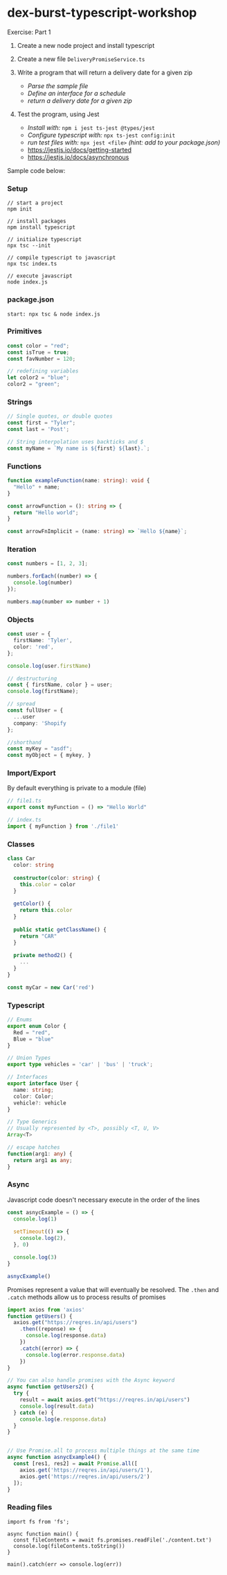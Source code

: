 # dex-burst-typescript-workshop

Exercise: Part 1

1) Create a new node project and install typescript
2) Create a new file `DeliveryPromiseService.ts`
3) Write a program that will return a delivery date for a given zip

   - _Parse the sample file_
   - _Define an interface for a schedule_
   - _return a delivery date for a given zip_

4) Test the program, using Jest
    - _Install with:_ `npm i jest ts-jest @types/jest`
    - _Configure typescript with:_ `npx ts-jest config:init`
    - _run test files with:_ `npx jest <file>` _(hint: add to your package.json)_
    - https://jestjs.io/docs/getting-started
    - https://jestjs.io/docs/asynchronous



Sample code below:

### Setup
```node
// start a project
npm init

// install packages
npm install typescript

// initialize typescript
npx tsc --init

// compile typescript to javascript
npx tsc index.ts

// execute javascript
node index.js
```

### package.json

`start: npx tsc & node index.js`

### Primitives

```ts
const color = "red";
const isTrue = true;
const favNumber = 120;

// redefining variables
let color2 = "blue";
color2 = "green";
```


### Strings
```ts
// Single quotes, or double quotes
const first = "Tyler";
const last = 'Post';

// String interpolation uses backticks and $
const myName = `My name is ${first} ${last}.`;
```

### Functions
```ts
function exampleFunction(name: string): void {
  "Hello" + name;
}

const arrowFunction = (): string => {
  return "Hello world";
}

const arrowFnImplicit = (name: string) => `Hello ${name}`;
```


### Iteration
```ts
const numbers = [1, 2, 3];

numbers.forEach((number) => {
  console.log(number)
});

numbers.map(number => number + 1)
```


### Objects
```ts
const user = {
  firstName: 'Tyler',
  color: 'red',
};

console.log(user.firstName)

// destructuring
const { firstName, color } = user;
console.log(firstName);

// spread
const fullUser = {
  ...user
  company: 'Shopify
};

//shorthand
const myKey = "asdf";
const myObject = { mykey, }

```


### Import/Export

By default everything is private to a module (file)
```ts
// file1.ts
export const myFunction = () => "Hello World"
```

```ts
// index.ts
import { myFunction } from './file1'
```

### Classes

```ts
class Car
  color: string
  
  constructor(color: string) {
    this.color = color
  }
  
  getColor() {
    return this.color
  }
  
  public static getClassName() {
    return "CAR"
  }
  
  private method2() {
    ...
  }
}

const myCar = new Car('red')
```

### Typescript

```ts
// Enums
export enum Color {
  Red = "red",
  Blue = "blue"
}

// Union Types
export type vehicles = 'car' | 'bus' | 'truck';

// Interfaces
export interface User {
  name: string;
  color: Color;
  vehicle?: vehicle
}

// Type Generics
// Usually represented by <T>, possibly <T, U, V>
Array<T>

// escape hatches
function(arg1: any) {
  return arg1 as any;
}
```

### Async


Javascript code doesn't necessary execute in the order of the lines
```ts
const asnycExample = () => {
  console.log(1)
  
  setTimeout(() => {
    console.log(2),
  }, 0)

  console.log(3)
}

asnycExample()
```

Promises represent a value that will eventually be resolved.
The `.then` and `.catch` methods allow us to process results of promises
```ts
import axios from 'axios'
function getUsers() {
  axios.get("https://reqres.in/api/users")
    .then((reponse) => {
      console.log(response.data)
    })
    .catch((error) => {
      console.log(error.response.data)
    })
}

// You can also handle promises with the Async keyword
async function getUsers2() {
  try {
    result = await axios.get("https://reqres.in/api/users")
    console.log(result.data)
  } catch (e) {
    console.log(e.response.data)
  }
}


// Use Promise.all to process multiple things at the same time
async function asnycExample4() {
  const [res1, res2] = await Promise.all([
    axios.get('https://reqres.in/api/users/1'),
    axios.get('https://reqres.in/api/users/2')
  ]);
}
```


### Reading files
```
import fs from 'fs';

async function main() {
  const fileContents = await fs.promises.readFile('./content.txt')
  console.log(fileContents.toString())
}

main().catch(err => console.log(err))
```











